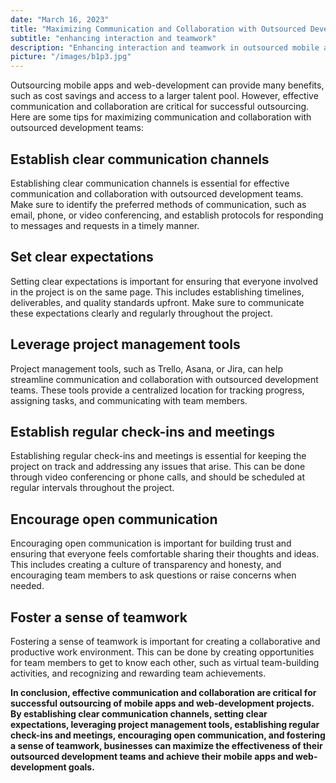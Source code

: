```yaml
---
date: "March 16, 2023"
title: "Maximizing Communication and Collaboration with Outsourced Development Teams"
subtitle: "enhancing interaction and teamwork"
description: "Enhancing interaction and teamwork in outsourced mobile apps and web-development projects."
picture: "/images/b1p3.jpg"
---
```

Outsourcing mobile apps and web-development can provide many benefits, such as cost savings and access to a larger talent pool. However, effective communication and collaboration are critical for successful outsourcing. Here are some tips for maximizing communication and collaboration with outsourced development teams:

## Establish clear communication channels
Establishing clear communication channels is essential for effective communication and collaboration with outsourced development teams. Make sure to identify the preferred methods of communication, such as email, phone, or video conferencing, and establish protocols for responding to messages and requests in a timely manner.

## Set clear expectations
Setting clear expectations is important for ensuring that everyone involved in the project is on the same page. This includes establishing timelines, deliverables, and quality standards upfront. Make sure to communicate these expectations clearly and regularly throughout the project.

## Leverage project management tools
Project management tools, such as Trello, Asana, or Jira, can help streamline communication and collaboration with outsourced development teams. These tools provide a centralized location for tracking progress, assigning tasks, and communicating with team members.

## Establish regular check-ins and meetings
Establishing regular check-ins and meetings is essential for keeping the project on track and addressing any issues that arise. This can be done through video conferencing or phone calls, and should be scheduled at regular intervals throughout the project.

## Encourage open communication
Encouraging open communication is important for building trust and ensuring that everyone feels comfortable sharing their thoughts and ideas. This includes creating a culture of transparency and honesty, and encouraging team members to ask questions or raise concerns when needed.

## Foster a sense of teamwork
Fostering a sense of teamwork is important for creating a collaborative and productive work environment. This can be done by creating opportunities for team members to get to know each other, such as virtual team-building activities, and recognizing and rewarding team achievements.

**In conclusion, effective communication and collaboration are critical for successful outsourcing of mobile apps and web-development projects. By establishing clear communication channels, setting clear expectations, leveraging project management tools, establishing regular check-ins and meetings, encouraging open communication, and fostering a sense of teamwork, businesses can maximize the effectiveness of their outsourced development teams and achieve their mobile apps and web-development goals.**

